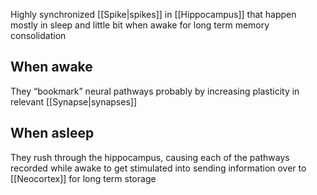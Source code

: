 Highly synchronized [[Spike|spikes]] in [[Hippocampus]] that happen mostly in sleep and little bit when awake for long term memory consolidation

## When awake
They “bookmark” neural pathways probably by increasing plasticity in relevant [[Synapse|synapses]]

## When asleep
They rush through the hippocampus, causing each of the pathways recorded while awake to get stimulated into sending information over to [[Neocortex]] for long term storage